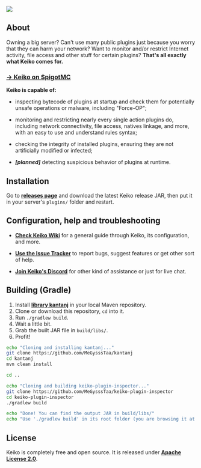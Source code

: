 ![](https://raw.githubusercontent.com/MeGysssTaa/keiko-plugin-inspector/master/img/Keiko%20Logo%20Big%20V2.png)


## About

Owning a big server? Can't use many public plugins just because you worry that they can harm your network? Want to monitor and/or restrict Internet activity, file access and other stuff for certain plugins? **That's all exactly what Keiko comes for.**

### [→ Keiko on SpigotMC](https://www.spigotmc.org/resources/keiko-server-security-and-plugins-inspections.66278/)


**Keiko is capable of:**

* inspecting bytecode of plugins at startup and check them for potentially unsafe operations or malware, including "Force-OP";

* monitoring and restricting nearly every single action plugins do, including network connectivity, file access, natives linkage, and more, with an easy to use and understand rules syntax;

* checking the integrity of installed plugins, ensuring they are not artificially modified or infected;

* ***[planned]*** detecting suspicious behavior of plugins at runtime.


## Installation

Go to **[releases page](https://github.com/MeGysssTaa/keiko-plugin-inspector/releases)** and download the latest Keiko release JAR, then put it in your server's `plugins/` folder and restart.


## Configuration, help and troubleshooting

* **[Check Keiko Wiki](https://github.com/MeGysssTaa/keiko-plugin-inspector/wiki)** for a general guide through Keiko, its configuration, and more.

* **[Use the Issue Tracker](https://github.com/MeGysssTaa/keiko-plugin-inspector/issues)** to report bugs, suggest features or get other sort of help.

* **[Join Keiko's Discord](https://discord.gg/QWHzCXX)** for other kind of assistance or just for live chat.


## Building (Gradle)

1. Install **[library kantanj](https://github.com/MeGysssTaa/kantanj)** in your local Maven repository.
2. Clone or download this repository, `cd` into it.
3. Run `./gradlew build`.
4. Wait a little bit.
5. Grab the built JAR file in `build/libs/`.
6. Profit!


```bash
echo "Cloning and installing kantanj..."
git clone https://github.com/MeGysssTaa/kantanj
cd kantanj
mvn clean install

cd ..

echo "Cloning and building keiko-plugin-inspector..."
git clone https://github.com/MeGysssTaa/keiko-plugin-inspector
cd keiko-plugin-inspector
./gradlew build

echo "Done! You can find the output JAR in build/libs/"
echo "Use './gradlew build' in its root folder (you are browsing it at the moment) whenever you want to rebuild Keiko."
```


## License

Keiko is completely free and open source. It is released under **[Apache License 2.0](https://github.com/MeGysssTaa/keiko-plugin-inspector/blob/master/LICENSE)**.
